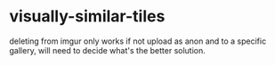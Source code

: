 # visually-similar-tiles

deleting from imgur only works if not upload as anon and to a specific gallery, will need to decide what's the better solution.